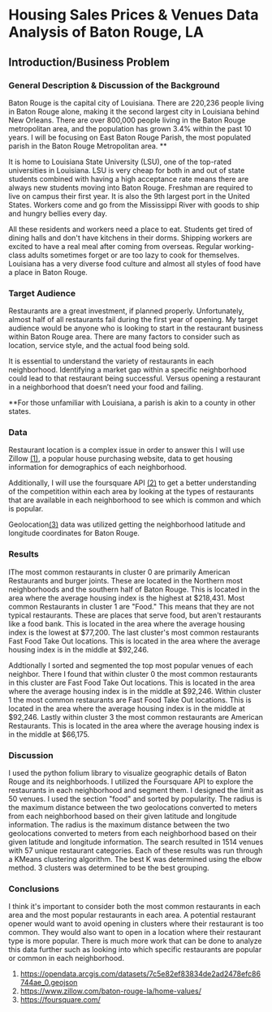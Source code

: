 <h1>Housing Sales Prices & Venues Data Analysis of Baton Rouge, LA</h1>
<h2>Introduction/Business Problem</h2>
<h3>General Description & Discussion of the Background</h3>
                <p>Baton Rouge is the capital city of Louisiana. There are 220,236 people living in Baton Rouge alone,
                    making it the second largest city in Louisiana behind New Orleans.
                    There are over 800,000 people living in the Baton Rouge metropolitan area, and the population has
                    grown 3.4% within the past 10 years.
                    I will be focusing on East Baton Rouge Parish, the most populated parish in the Baton Rouge
                    Metropolitan area. **</p>
                <p>It is home to Louisiana State University (LSU), one of the top-rated universities in Louisiana. LSU
                    is very cheap for both in and out of state students combined with having a high acceptance rate
                    means
                    there are always new students moving into Baton Rouge. Freshman are required to live on campus their
                    first year.
                    It is also the 9th largest port in the United States. Workers come and go from the Mississippi River
                    with goods to ship and hungry bellies every day. </p>
                <p>All these residents and workers need a place to eat. Students get tired of dining halls and don't
                    have kitchens in their dorms.
                    Shipping workers are excited to have a real meal after coming from overseas. Regular working-class
                    adults sometimes forget or are too lazy to cook for themselves.
                    Louisiana has a very diverse food culture and almost all styles of food have a place in Baton
                    Rouge. </p>
<h3>Target Audience</h3>
                <p> Restaurants are a great investment, if planned properly. Unfortunately, almost half of all
                    restaurants fail during the first year of opening. My target audience would be anyone who is looking
                    to start in the
                    restaurant business within Baton Rouge area. There are many factors to consider such as location,
                    service style, and the actual food being sold. </p>
                </p>It is essential to understand the variety of restaurants in each neighborhood. Identifying a market
                gap within a specific neighborhood could lead to that restaurant being
                successful. Versus opening a restaurant in a neighborhood that doesn’t need your food and failing. </p>
                <p class="text-muted">**For those unfamiliar with Louisiana, a parish is akin to a county in other
                    states.</p>
<h3>Data</h3>
                <p>Restaurant location is a complex issue in order to answer this I will use Zillow <span><a
                        href="https://www.zillow.com/baton-rouge-la/home-values/">(1)</a></span>, a popular house
                    purchasing website, data to get housing information for demographics of each neighborhood.</p>
                <p>Additionally, I will use the foursquare API <span><a href="https://foursquare.com/">(2)</a></span> to
                    get a better understanding of the competition within each area by looking at the types of
                    restaurants that are available in each neighborhood to see which is common and which is popular.</p>
                <p>Geolocation<a href="https://opendata.arcgis.com/datasets/7c5e82ef83834de2ad2478efc86744ae_0.geojson">(3)</a>
                    data was utilized getting the neighborhood latitude and longitude coordinates for Baton Rouge. </p>
                    
<h3>Results</h3>
<p>IThe most common restaurants in cluster 0 are primarily American Restaurants and burger joints. These are located in the Northern most neighborhoods and the southern half of Baton Rouge. This is located in the area where the average housing index is the highest at $218,431. Most common Restaurants in cluster 1 are "Food." This means that they are not typical restaurants. These are places that serve food, but aren't restaurants like a food bank. This is located in the area where the average housing index is the lowest at $77,200. The last cluster's most common restaurants Fast Food Take Out locations. This is located in the area where the average housing index is in the middle at $92,246.</p>
<p>Addtionally I sorted and segmented the top most popular venues of each neighbor. There I found that within cluster 0 the most common restaurants in this cluster are Fast Food Take Out locations. This is located in the area where the average housing index is in the middle at $92,246. Within cluster 1 the most common restaurants are Fast Food Take Out locations. This is located in the area where the average housing index is in the middle at $92,246. Lastly within cluster 3 the most common restaurants are American Restaurants. This is located in the area where the average housing index is in the middle at $66,175. </p>

<h3>Discussion</h3>
<p>
I used the python folium library to visualize geographic details of Baton Rouge and its neighborhoods. I utilized the Foursquare API to explore the restaurants in each neighborhood and segment them. I designed the limit as 50 venues. I used the section "food" and sorted by popularity. The radius is the maximum distance between the two geolocations converted to meters from each neighborhood based on their given latitude and longitude information. The radius is the maximum distance between the two geolocations converted to meters from each neighborhood based on their given latitude and longitude information. The search resulted in 1514 venues with 57 unique restaurant categories. Each of these results was run through a KMeans clustering algorithm. The best K was determined using the elbow method. 3 clusters was determined to be the best grouping.
 </p>

<h3>Conclusions</h3>
<p>
I think it's important to consider both the most common restaurants in each area and the most popular restaurants in each area. A potential restaurant opener would want to avoid opening in clusters where their restaurant is too common. They would also want to open in a location where their restaurant type is more popular. There is much more work that can be done to analyze this data further such as looking into which specific restaurants are popular or common in each neighborhood.
</p>



<ol>
                        <li><a href="https://opendata.arcgis.com/datasets/7c5e82ef83834de2ad2478efc86744ae_0.geojson">https://opendata.arcgis.com/datasets/7c5e82ef83834de2ad2478efc86744ae_0.geojson</a>
                        </li>
                        <li><a href="https://www.zillow.com/baton-rouge-la/home-values/">https://www.zillow.com/baton-rouge-la/home-values/</a>
                        </li>
                        <li><a href="https://foursquare.com/">https://foursquare.com/</a></li>
</ol>

